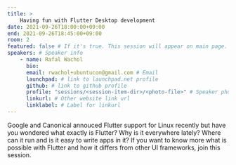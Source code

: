 ```yaml
---
title: >
    Having fun with Flutter Desktop development 
date: 2021-09-26T18:00:00+09:00
end: 2021-09-26T18:45:00+09:00
room: 2
featured: false # If it's true. This session will appear on main page.
speakers: # Speaker info
    - name: Rafal Wachol
      bio: 
      email: rwachol+ubuntucon@gmail.com # Email
      launchpad: # link to launchpad.net profile
      github: # link to github profile
      profile: "sessions/<session-item-dir>/<photo-file>" # Speaker photo
      linkurl: # Other website link url
      linklabel: # Label for linkurl
---
```

Google and Canonical annouced Flutter support for Linux recently but have you wondered what exactly is Flutter? Why is it everywhere lately? Where can it run and is it easy to write apps in it? If you want to know more what is possible with Flutter and how it differs from other UI frameworks, join this session.


